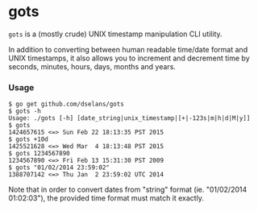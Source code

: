 gots
====
`gots` is a (mostly crude) UNIX timestamp manipulation CLI utility.

In addition to converting between human readable time/date format and UNIX timestamps, it also allows you to increment and decrement time by seconds, minutes, hours, days, months and years.

### Usage
```
$ go get github.com/dselans/gots
$ gots -h
Usage: ./gots [-h] [date_string|unix_timestamp|[+|-123s|m|h|d|M|y]]
$ gots
1424657615 <=> Sun Feb 22 18:13:35 PST 2015
$ gots +10d
1425521628 <=> Wed Mar  4 18:13:48 PST 2015
$ gots 1234567890
1234567890 <=> Fri Feb 13 15:31:30 PST 2009
$ gots "01/02/2014 23:59:02"
1388707142 <=> Thu Jan  2 23:59:02 UTC 2014
```

Note that in order to convert dates from "string" format (ie. "01/02/2014 01:02:03"), the provided time format must match it exactly.
